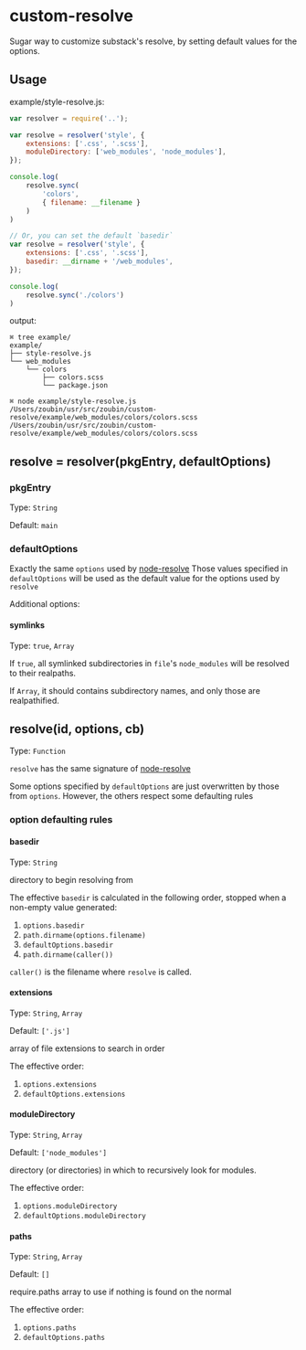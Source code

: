 # custom-resolve
Sugar way to customize substack's resolve, by setting default values for the options.

## Usage

example/style-resolve.js:

```javascript
var resolver = require('..');

var resolve = resolver('style', {
    extensions: ['.css', '.scss'],
    moduleDirectory: ['web_modules', 'node_modules'],
});

console.log(
    resolve.sync(
        'colors',
        { filename: __filename }
    )
)

// Or, you can set the default `basedir`
var resolve = resolver('style', {
    extensions: ['.css', '.scss'],
    basedir: __dirname + '/web_modules',
});

console.log(
    resolve.sync('./colors')
)
```

output:

```
⌘ tree example/
example/
├── style-resolve.js
└── web_modules
    └── colors
        ├── colors.scss
        └── package.json

```

```
⌘ node example/style-resolve.js
/Users/zoubin/usr/src/zoubin/custom-resolve/example/web_modules/colors/colors.scss
/Users/zoubin/usr/src/zoubin/custom-resolve/example/web_modules/colors/colors.scss
```

## resolve = resolver(pkgEntry, defaultOptions)

### pkgEntry

Type: `String`

Default: `main`

### defaultOptions

Exactly the same `options` used by [node-resolve](https://github.com/substack/node-resolve)
Those values specified in `defaultOptions` will be used as the default value for the options used by `resolve`

Additional options:

#### symlinks

Type: `true`, `Array`

If `true`, all symlinked subdirectories in `file`'s `node_modules` will be resolved to their realpaths.

If `Array`, it should contains subdirectory names, and only those are realpathified.

## resolve(id, options, cb)

Type: `Function`

`resolve` has the same signature of [node-resolve](https://github.com/substack/node-resolve)

Some options specified by `defaultOptions` are just overwritten by those from `options`.
However, the others respect some defaulting rules

### option defaulting rules

#### basedir

Type: `String`

directory to begin resolving from

The effective `basedir` is calculated in the following order, stopped when a non-empty value generated:

1. `options.basedir`
2. `path.dirname(options.filename)`
3. `defaultOptions.basedir`
4. `path.dirname(caller())`

`caller()` is the filename where `resolve` is called.

#### extensions

Type: `String`, `Array`

Default: `['.js']`

array of file extensions to search in order

The effective order:

1. `options.extensions`
2. `defaultOptions.extensions`

#### moduleDirectory

Type: `String`, `Array`

Default: `['node_modules']`

directory (or directories) in which to recursively look for modules.

The effective order:

1. `options.moduleDirectory`
2. `defaultOptions.moduleDirectory`

#### paths

Type: `String`, `Array`

Default: `[]`

require.paths array to use if nothing is found on the normal

The effective order:

1. `options.paths`
2. `defaultOptions.paths`

